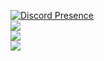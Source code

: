 [![Discord Presence](https://lanyard.cnrad.dev/api/324504908013240330?hideBadges=true)](https://discord.com/users/324504908013240330)
<br>
<a href="#">
  <img align="center" src="https://stats-boredmancodes.vercel.app/api?username=BoredManCodes&hide=stars&show_icons=true&count_private=true" />
</a>
<br>
<a href="#">
  <img align="center" src="https://stats-boredmancodes.vercel.app/api/wakatime?username=BoredManCodes" />
</a>
<br>
<a href="#">
  <img align="center" src="https://stats-boredmancodes.vercel.app/api/top-langs/?username=BoredManCodes&langs_count=3" />
</a>
